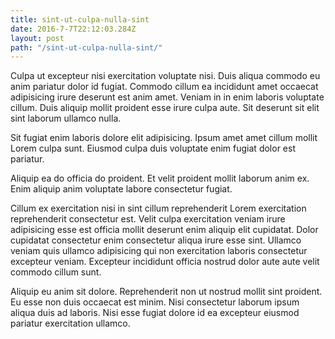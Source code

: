 ```yaml
---
title: sint-ut-culpa-nulla-sint
date: 2016-7-7T22:12:03.284Z
layout: post
path: "/sint-ut-culpa-nulla-sint/"
---
```


Culpa ut excepteur nisi exercitation voluptate nisi. Duis aliqua commodo eu anim pariatur dolor id fugiat. Commodo cillum ea incididunt amet occaecat adipisicing irure deserunt est anim amet. Veniam in in enim laboris voluptate cillum. Duis aliquip mollit proident esse irure culpa aute. Sit deserunt sit elit sint laborum ullamco nulla.

Sit fugiat enim laboris dolore elit adipisicing. Ipsum amet amet cillum mollit Lorem culpa sunt. Eiusmod culpa duis voluptate enim fugiat dolor est pariatur.

Aliquip ea do officia do proident. Et velit proident mollit laborum anim ex. Enim aliquip anim voluptate labore consectetur fugiat.

Cillum ex exercitation nisi in sint cillum reprehenderit Lorem exercitation reprehenderit consectetur est. Velit culpa exercitation veniam irure adipisicing esse est officia mollit deserunt enim aliquip elit cupidatat. Dolor cupidatat consectetur enim consectetur aliqua irure esse sint. Ullamco veniam quis ullamco adipisicing qui non exercitation laboris consectetur excepteur veniam. Excepteur incididunt officia nostrud dolor aute aute velit commodo cillum sunt.

Aliquip eu anim sit dolore. Reprehenderit non ut nostrud mollit sint proident. Eu esse non duis occaecat est minim. Nisi consectetur laborum ipsum aliqua duis ad laboris. Nisi esse fugiat dolore id ea excepteur eiusmod pariatur exercitation ullamco.